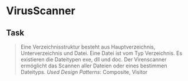  # VirusScanner

 ## Task
 >Eine Verzeichnisstruktur besteht aus Hauptverzeichnis, Unterverzeichnis und Datei. Eine Datei ist
vom Typ Verzeichnis. Es existieren die Dateitypen exe, dll und doc. Der Virenscanner ermöglicht
das Scannen aller Dateien oder eines bestimmen Dateityps.
> *Used Design Patterns*: Composite, Visitor
